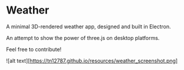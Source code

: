 # Weather

A minimal 3D-rendered weather app, designed and built in Electron.

An attempt to show the power of three.js on desktop platforms.

Feel free to contribute!

![alt text][https://tn12787.github.io/resources/weather_screenshot.png]




